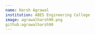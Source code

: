 ```yaml
---
name: Harsh Agrawal
institution: ABES Engineering College
image: agrawalharsh90.png
github:agrawalharsh90
---
```

